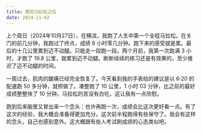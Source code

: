```yaml
---
title: 跑完马拉松之后
date: 2024-11-02
---
```

上个周日（2024年10月27日），在横滨，我跑了人生中第一个全程马拉松。在关门的前几分钟，我跑过了终点，成绩 6 小时零几分钟。跑下来的感受就是累。最后的十几公里累到迈不动腿。只能走一段跑一段。两个月前，我第一次跑满 3 小时，才跑了 19.8 公里，就累到迈不动腿。断断续续的练习还是有效果的，至少推迟了迈不动腿的时间。

一周过去，肌肉的酸痛已经完全恢复了。今天看到我的手表给的建议是以 6:20 的配速跑 50 多分钟，就照做了。凑整跑了 10 公里，1 小时 03 分钟，比之前的最好成绩整整快了 10 分钟。马拉松的苦没有白吃，这让我有一点欣慰。

跑到后来脑里又冒出来一个念头：也许再跑一次，成绩会比这次更好看一点。有了这次的经验，我大概会准备得更加充分。这次前半程跑得有些保守了。我会有这样的念头，自己也感到意外。这大概跟有些人考试刷成绩的心态类似吧。